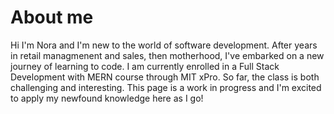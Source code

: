 # About me

Hi I'm Nora and I'm new to the world of software development. After years in retail managmenent and sales, then motherhood, I've embarked on a new journey of learning to code. I am currently enrolled in a Full Stack Development with MERN course through MIT xPro. So far, the class is both challenging and interesting. This page is a work in progress and I'm excited to apply my newfound knowledge here as I go!



